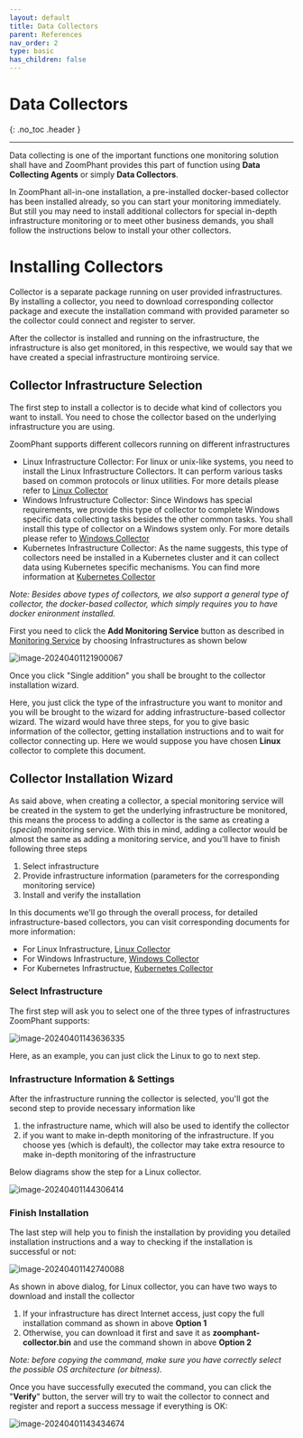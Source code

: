 ```yaml
---
layout: default
title: Data Collectors
parent: References
nav_order: 2
type: basic
has_children: false
---
```


# Data Collectors

{: .no_toc .header }

----

Data collecting is one of the important functions one monitoring solution shall have and ZoomPhant provides this part of function using **Data Collecting Agents** or simply  **Data Collectors**. 

In ZoomPhant all-in-one installation, a pre-installed docker-based collector has been installed already, so you can start your monitoring immediately. But still you may need to install additional collectors for special in-depth infrastructure monitoring or to meet other business demands, you shall follow the instructions below to install your other collectors.

# Installing Collectors

Collector is a separate package running on user provided infrastructures. By installing a collector, you need to download corresponding collector package and execute the installation command with provided parameter so the collector could connect and register to server.

After the collector is installed and running on the infrastructure, the infrastructure is also get monitored, in this respective, we would say that we have created a special infrastructure montiroing service.

## Collector Infrastructure Selection

The first step to install a collector is to decide what kind of collectors you want to install. You need to chose the collector based on the underlying infrastructure you are using.

ZoomPhant supports different collecors running on different infrastructures

* Linux Infrastructure Collector: For linux or unix-like systems, you need to install the Linux Infrastructure Collectors. It can perform various tasks based on common protocols or linux utilities. For more details please refer to  [Linux Collector](../linux/) 
* Windows Infrustructure Collector: Since Windows has special requirements, we provide this type of collector to complete Windows specific data collecting tasks besides the other common tasks. You shall install this type of collector on a Windows system only. For more details please refer to  [Windows Collector](../windows/) 
* Kubernetes Infrastructure Collector: As the name suggests, this type of collectors need be installed in a Kubernetes cluster and it can collect data using Kubernetes specific mechanisms. You can find more information at  [Kubernetes Collector](../kubernetes/) 

*Note: Besides above types of collectors, we also support a general type of collector, the docker-based collector, which simply requires you to have docker enironment installed.*

First you need to click the **Add Monitoring Service** button as described in  [Monitoring Service](../service/) by choosing Infrastructures as shown below

![image-20240401121900067](./image-20240401121900067.png)



Once you click "Single addition" you shall be brought to the collector installation wizard.

Here, you just click the type of the infrastructure you want to monitor and you will be brought to the wizard for adding infrastructure-based collector wizard. The wizard would have three steps, for you to give basic information of the collector, getting installation instructions and to wait for collector connecting up. Here we would suppose you have chosen **Linux** collector to complete this document.

## Collector Installation Wizard ##

As said above, when creating a collector, a special monitoring service will be created in the system to get the underlying infrastructure be monitored, this means the process to adding a collector is the same as creating a (*special*) monitoring service. With this in mind, adding a collector would be almost the same as adding a monitoring service, and you'll have to finish following three steps

1. Select infrastructure
2. Provide infrastructure information (parameters for the corresponding monitoring service)
3. Install and verify the installation

In this documents we'll go through the overall process, for detailed infrastructure-based collectors, you can visit corresponding documents for more information:

* For Linux Infrastructure, [Linux Collector](../linux/) 
* For Windows Infrastructure, [Windows Collector](../windows/) 
* For Kubernetes Infrastructue, [Kubernetes Collector](../kubernetes/) 



### Select Infrastructure

The first step will ask you to select one of the three types of infrastructures ZoomPhant supports:

![image-20240401143636335](./image-20240401143636335.png)



Here, as an example, you can just click the Linux to go to next step.

### Infrastructure Information & Settings

After the infrastructure running the collector is selected, you'll got the second step to provide necessary information like

1. the infrastructure name, which will also be used to identify the collector
2. if you want to make in-depth monitoring of the infrastructure. If you choose yes (which is default), the collector may take extra resource to make in-depth monitoring of the infrastructure

Below diagrams show the step for a Linux collector.

![image-20240401144306414](./image-20240401144306414.png)



### Finish Installation

The last step will help you to finish the installation by providing you detailed installation instructions and a way to checking if the installation is successful or not:

![image-20240401142740088](./image-20240401142740088.png)



As shown in above dialog, for Linux collector, you can have two ways to download and install the collector

1. If your infrastructure has direct Internet access, just copy the full installation command as shown in above **Option 1**
2. Otherwise, you can download it first and save it as **zoomphant-collector.bin** and use the command shown in above **Option 2**

*Note: before copying the command, make sure you have correctly select the possible OS architecture (or bitness).*

Once you have successfully executed the command, you can click the "**Verify**" button, the server will try to wait the collector to connect and register and report a success message if everything is OK:

![image-20240401143434674](./image-20240401143434674.png)



### 

